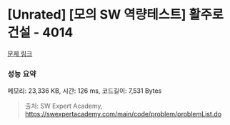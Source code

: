 # [Unrated] [모의 SW 역량테스트] 활주로 건설 - 4014 

[문제 링크](https://swexpertacademy.com/main/code/problem/problemDetail.do?contestProbId=AWIeW7FakkUDFAVH) 

### 성능 요약

메모리: 23,336 KB, 시간: 126 ms, 코드길이: 7,531 Bytes



> 출처: SW Expert Academy, https://swexpertacademy.com/main/code/problem/problemList.do
